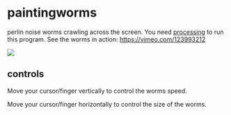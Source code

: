 # paintingworms
perlin noise worms crawling across the screen. You need [processing](https://processing.org/) to run this program.
See the worms in action: https://vimeo.com/123993212

![](http://tombr.de/stuff/paintingworms.png)

## controls
Move your cursor/finger vertically to control the worms speed.

Move your cursor/finger horizontally to control the size of the worms.
